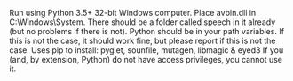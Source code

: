 Run using Python 3.5+ 32-bit Windows computer.
Place avbin.dll in C:\Windows\System. There should be a folder called speech in it already (but no problems if there is not).
Python should be in your path variables. If this is not the case, it should work fine, but please report if this is not the case.
Uses pip to install: pyglet, sounfile, mutagen, libmagic & eyed3
If you (and, by extension, Python) do not have access privileges, you cannot use it.
